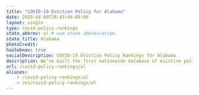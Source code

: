 ```yaml
---
title: "COVID-19 Eviction Policy for Alabama"
date: 2020-04-09T20:43:49-08:00
layout: single
type: covid-policy-rankings
state_abbrev: al # use state abbreviation.
state_title: Alabama
photoCredit:
hasSubnav: true
socialDescription: COVID-19 Eviction Policy Rankings for Alabama
description: We’ve built the first nationwide database of eviction policy in response to COVID-19.
url: /covid-policy-rankings/al
aliases:
    - /covid-policy-rankings/al
    - /es/covid-policy-rankings/al
---
```

